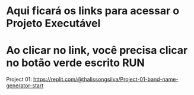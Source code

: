 # Aqui ficará os links para acessar o Projeto Executável
# Ao clicar no link, você precisa clicar no botão verde escrito RUN

Project 01: <a target="_blank">https://replit.com/@thalissongsilva/Project-01-band-name-generator-start</a>
